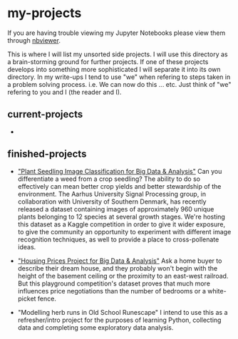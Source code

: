 # my-projects
If you are having trouble viewing my Jupyter Notebooks please view them through [nbviewer](https://nbviewer.jupyter.org/).

This is where I will list my unsorted side projects. 
I will use this directory as a brain-storming ground for further projects.
If one of these projects develops into something more sophisticated I will separate it into its own directory.
In my write-ups I tend to use "we" when refering to steps taken in a problem solving process.
i.e. We can now do this ... etc. Just think of "we" refering to you and I (the reader and I).

## current-projects
- 

## finished-projects
- ["Plant Seedling Image Classification for Big Data & Analysis"](https://www.kaggle.com/c/plant-seedlings-classification/overview)
Can you differentiate a weed from a crop seedling?
The ability to do so effectively can mean better crop yields and better stewardship of the environment. The Aarhus University Signal Processing group, in collaboration with University of Southern Denmark, has recently released a dataset containing images of approximately 960 unique plants belonging to 12 species at several growth stages. We're hosting this dataset as a Kaggle competition in order to give it wider exposure, to give the community an opportunity to experiment with different image recognition techniques, as well to provide a place to cross-pollenate ideas.

- ["Housing Prices Project for Big Data & Analysis"](https://www.kaggle.com/c/house-prices-advanced-regression-techniques)
Ask a home buyer to describe their dream house, and they probably won't begin with the height of the basement ceiling or the proximity to an east-west railroad. But this playground competition's dataset proves that much more influences price negotiations than the number of bedrooms or a white-picket fence.

- "Modelling herb runs in Old School Runescape" 
I intend to use this as a refresher/intro project for the purposes of learning Python, collecting data and completing some exploratory data analysis.
